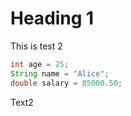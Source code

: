 # Heading 1


This is test 2

```java
int age = 25;
String name = "Alice";
double salary = 85000.50;
```

Text2